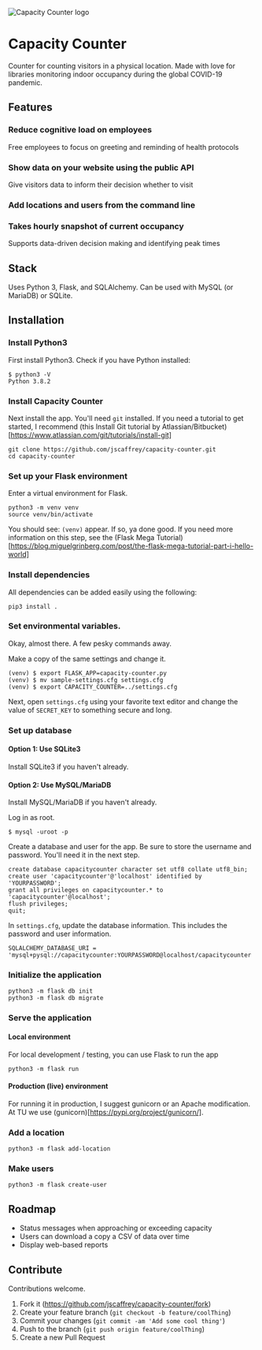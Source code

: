 ![Capacity Counter logo](https://raw.githubusercontent.com/jscaffrey/capacity-counter/app/static/images/logo-hero.png)

# Capacity Counter
Counter for counting visitors in a physical location. Made with love for libraries monitoring indoor occupancy during the global COVID-19 pandemic.

## Features

### Reduce cognitive load on employees
Free employees to focus on greeting and reminding of health protocols

### Show data on your website using the public API
Give visitors data to inform their decision whether to visit

### Add locations and users from the command line

### Takes hourly snapshot of current occupancy
Supports data-driven decision making and identifying peak times

## Stack
Uses Python 3, Flask, and SQLAlchemy. Can be used with MySQL (or MariaDB) or SQLite.

## Installation
### Install Python3
First install Python3. Check if you have Python installed:

```
$ python3 -V
Python 3.8.2
```

### Install Capacity Counter
Next install the app. You'll need `git` installed. If you need a tutorial to get started, I recommend (this Install Git tutorial by Atlassian/Bitbucket)[https://www.atlassian.com/git/tutorials/install-git]
```
git clone https://github.com/jscaffrey/capacity-counter.git
cd capacity-counter
```

### Set up your Flask environment
Enter a virtual environment for Flask.
```
python3 -m venv venv
source venv/bin/activate
```
You should see: `(venv)` appear. If so, ya done good.
If you need more information on this step, see the (Flask Mega Tutorial)[https://blog.miguelgrinberg.com/post/the-flask-mega-tutorial-part-i-hello-world]

### Install dependencies
All dependencies can be added easily using the following:
```
pip3 install .
```

### Set environmental variables.
Okay, almost there. A few pesky commands away.

Make a copy of the same settings and change it.
```
(venv) $ export FLASK_APP=capacity-counter.py
(venv) $ mv sample-settings.cfg settings.cfg
(venv) $ export CAPACITY_COUNTER=../settings.cfg
```

Next, open `settings.cfg` using your favorite text editor and change the value of `SECRET_KEY` to something secure and long.

### Set up database

#### Option 1: Use SQLite3
Install SQLite3 if you haven't already.

#### Option 2: Use MySQL/MariaDB
Install MySQL/MariaDB if you haven't already.

Log in as root.
```
$ mysql -uroot -p
```
Create a database and user for the app. Be sure to store the username and password. You'll need it in the next step.

```
create database capacitycounter character set utf8 collate utf8_bin;
create user 'capacitycounter'@'localhost' identified by 'YOURPASSWORD';
grant all privileges on capacitycounter.* to 'capacitycounter'@localhost';
flush privileges;
quit;
```

In `settings.cfg`, update the database information. This includes the password and user information.
```
SQLALCHEMY_DATABASE_URI = 'mysql+pysql://capacitycounter:YOURPASSWORD@localhost/capacitycounter
```

### Initialize the application

```
python3 -m flask db init
python3 -m flask db migrate
```

### Serve the application

#### Local environment
For local development / testing, you can use Flask to run the app
```
python3 -m flask run
```

#### Production (live) environment
For running it in production, I suggest gunicorn or an Apache modification. At TU we use (gunicorn)[https://pypi.org/project/gunicorn/].

### Add a location

```
python3 -m flask add-location
```
### Make users

```
python3 -m flask create-user
```

## Roadmap
- Status messages when approaching or exceeding capacity
- Users can download a copy a CSV of data over time
- Display web-based reports

## Contribute
Contributions welcome.
1. Fork it (<https://github.com/jscaffrey/capacity-counter/fork>)
2. Create your feature branch (`git checkout -b feature/coolThing`)
3. Commit your changes (`git commit -am 'Add some cool thing'`)
4. Push to the branch (`git push origin feature/coolThing`)
5. Create a new Pull Request
